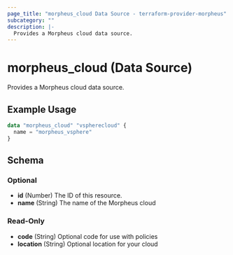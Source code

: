 ```yaml
---
page_title: "morpheus_cloud Data Source - terraform-provider-morpheus"
subcategory: ""
description: |-
  Provides a Morpheus cloud data source.
---
```


# morpheus_cloud (Data Source)

Provides a Morpheus cloud data source.

## Example Usage

```terraform
data "morpheus_cloud" "vspherecloud" {
  name = "morpheus_vsphere"
}
```

<!-- schema generated by tfplugindocs -->
## Schema

### Optional

- **id** (Number) The ID of this resource.
- **name** (String) The name of the Morpheus cloud

### Read-Only

- **code** (String) Optional code for use with policies
- **location** (String) Optional location for your cloud